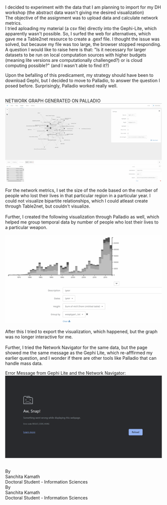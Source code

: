 I decided to experiment with the data that I am planning to import for my DH workshop (the abstract data wasn't giving me desired visualization)<br>
The objective of the assignment was to upload data and calculate network metrics.
<br>
I tried aploading my material (a csv file) directly into the Gephi-Lite, which apparently wasn't possible. So, I surfed the web for alternatives, which gave me a Table2net resource to create a .gexf file. I thought the issue was solved, but because my file was too large, the browser stopped responding. A question I would like to raise here is that: "Is it necessary for larger datasets to be run on local computation sources with higher budgets (meaning lite versions are computationally challenged?) or is cloud computing possible?" (and I wasn't able to find it?) <br>

Upon the befalling of this predicament, my strategy should have been to download Gephi, but I decided to move to Palladio, to answer the question I posed before. Surprisingly, Palladio worked really well. <br><br>

NETWORK GRAPH GENERATED ON PALLADIO<br>
![This is an image of the network generated for the year 2014, node size differentiated based on the number of people who lost their lives.](Palladio_regionvtarget_temporaldata.png)<br>

For the network metrics, I set the size of the node based on the number of people who lost their lives in that particular region in a particular year. I could not visualize bipartite relationships, which I could atleast create through Table2net, but couldn't visualize.
<br><br>
Further, I created the following visualization through Palladio as well, which helped me group temporal data by number of people who lost their lives to a particular weapon.<br>

![Timeline image which shows grouping by weapon](Palladio_Timeline.png) <br>

After this I tried to export the visualization, which happened, but the graph was no longer interactive for me. <br>
<br>
Further, I tried the Network Navigator for the same data, but the page showed me the same message as the Gephi Lite, which re-afffirmed my earlier question, and I wonder if there are other tools like Palladio that can handle mass data.

Error Message from Gephi Lite and the Network Navigator:
![Error Message from two of the tools](errormessage.png)



<br>
By<br>
Sanchita Kamath<br>
Doctoral Student - Information Sciences

<br>
By<br>
Sanchita Kamath<br>
Doctoral Student - Information Sciences